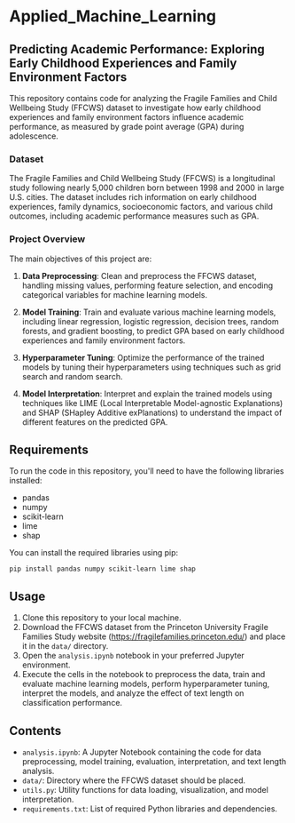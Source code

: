 # Applied_Machine_Learning

## Predicting Academic Performance: Exploring Early Childhood Experiences and Family Environment Factors

This repository contains code for analyzing the Fragile Families and Child Wellbeing Study (FFCWS) dataset to investigate how early childhood experiences and family environment factors influence academic performance, as measured by grade point average (GPA) during adolescence.

### Dataset

The Fragile Families and Child Wellbeing Study (FFCWS) is a longitudinal study following nearly 5,000 children born between 1998 and 2000 in large U.S. cities. The dataset includes rich information on early childhood experiences, family dynamics, socioeconomic factors, and various child outcomes, including academic performance measures such as GPA.

### Project Overview

The main objectives of this project are:

1. **Data Preprocessing**: Clean and preprocess the FFCWS dataset, handling missing values, performing feature selection, and encoding categorical variables for machine learning models.

2. **Model Training**: Train and evaluate various machine learning models, including linear regression, logistic regression, decision trees, random forests, and gradient boosting, to predict GPA based on early childhood experiences and family environment factors.

3. **Hyperparameter Tuning**: Optimize the performance of the trained models by tuning their hyperparameters using techniques such as grid search and random search.

4. **Model Interpretation**: Interpret and explain the trained models using techniques like LIME (Local Interpretable Model-agnostic Explanations) and SHAP (SHapley Additive exPlanations) to understand the impact of different features on the predicted GPA.

## Requirements

To run the code in this repository, you'll need to have the following libraries installed:

- pandas
- numpy
- scikit-learn
- lime
- shap

You can install the required libraries using pip:

```
pip install pandas numpy scikit-learn lime shap
```

## Usage

1. Clone this repository to your local machine.
2. Download the FFCWS dataset from the Princeton University Fragile Families Study website (https://fragilefamilies.princeton.edu/) and place it in the `data/` directory.
3. Open the `analysis.ipynb` notebook in your preferred Jupyter environment.
4. Execute the cells in the notebook to preprocess the data, train and evaluate machine learning models, perform hyperparameter tuning, interpret the models, and analyze the effect of text length on classification performance.

## Contents

- `analysis.ipynb`: A Jupyter Notebook containing the code for data preprocessing, model training, evaluation, interpretation, and text length analysis.
- `data/`: Directory where the FFCWS dataset should be placed.
- `utils.py`: Utility functions for data loading, visualization, and model interpretation.
- `requirements.txt`: List of required Python libraries and dependencies.
